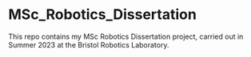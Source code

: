 # MSc_Robotics_Dissertation
This repo contains my MSc Robotics Dissertation project, carried out in Summer 2023 at the Bristol Robotics Laboratory.
